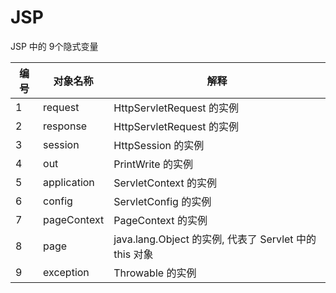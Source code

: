 # JSP 

JSP 中的 9个隐式变量

编号|对象名称|解释
---|---|---
1|request|HttpServletRequest 的实例
2|response|HttpServletRequest 的实例
3|session|HttpSession 的实例
4|out|PrintWrite 的实例
5|application|ServletContext 的实例 
6|config|ServletConfig 的实例
7|pageContext|PageContext 的实例
8|page|java.lang.Object 的实例, 代表了 Servlet 中的 this 对象
9|exception|Throwable 的实例